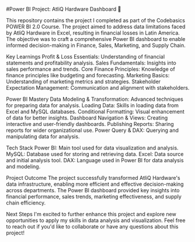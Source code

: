#Power BI Project: AtliQ Hardware Dashboard 🚀

This repository contains the project I completed as part of the Codebasics POWER BI 2.0 Course. The project aimed to address data limitations faced by AtliQ Hardware in Excel, resulting in financial losses in Latin America. The objective was to craft a comprehensive Power BI dashboard to enable informed decision-making in Finance, Sales, Marketing, and Supply Chain.

Key Learnings
Profit & Loss Essentials: Understanding of financial statements and profitability analysis.
Sales Fundamentals: Insights into sales performance and trends.
Core Finance Principles: Knowledge of finance principles like budgeting and forecasting.
Marketing Basics: Understanding of marketing metrics and strategies.
Stakeholder Expectation Management: Communication and alignment with stakeholders.

Power BI Mastery
Data Modeling & Transformation: Advanced techniques for preparing data for analysis.
Loading Data: Skills in loading data from Excel and MySQL databases.
Conditional Formatting: Visual enhancement of data for better insights.
Dashboard Navigation & Views: Creating interactive and user-friendly dashboards.
Publishing Reports: Sharing reports for wider organizational use.
Power Query & DAX: Querying and manipulating data for analysis.

Tech Stack
Power BI: Main tool used for data visualization and analysis.
MySQL: Database used for storing and retrieving data.
Excel: Data source and initial analysis tool.
DAX: Language used in Power BI for data analysis and modeling.

Project Outcome
The project successfully transformed AtliQ Hardware's data infrastructure, enabling more efficient and effective decision-making across departments. The Power BI dashboard provided key insights into financial performance, sales trends, marketing effectiveness, and supply chain efficiency.

Next Steps
I'm excited to further enhance this project and explore new opportunities to apply my skills in data analysis and visualization. Feel free to reach out if you'd like to collaborate or have any questions about this project!

